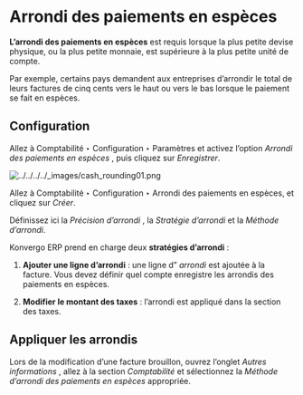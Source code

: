 # Arrondi des paiements en espèces

**L’arrondi des paiements en espèces** est requis lorsque la plus petite
devise physique, ou la plus petite monnaie, est supérieure à la plus petite
unité de compte.

Par exemple, certains pays demandent aux entreprises d’arrondir le total de
leurs factures de cinq cents vers le haut ou vers le bas lorsque le paiement
se fait en espèces.

## Configuration

Allez à Comptabilité ‣ Configuration ‣ Paramètres et activez l’option _Arrondi
des paiements en espèces_ , puis cliquez sur _Enregistrer_.

![../../../../_images/cash_rounding01.png](../../../../_images/cash_rounding01.png)

Allez à Comptabilité ‣ Configuration ‣ Arrondi des paiements en espèces, et
cliquez sur _Créer_.

Définissez ici la _Précision d’arrondi_ , la _Stratégie d’arrondi_ et la
_Méthode d’arrondi_.

Konvergo ERP prend en charge deux **stratégies d’arrondi** :

  1. **Ajouter une ligne d’arrondi** : une ligne d” _arrondi_ est ajoutée à la facture. Vous devez définir quel compte enregistre les arrondis des paiements en espèces.

  2. **Modifier le montant des taxes** : l’arrondi est appliqué dans la section des taxes.

## Appliquer les arrondis

Lors de la modification d’une facture brouillon, ouvrez l’onglet _Autres
informations_ , allez à la section _Comptabilité_ et sélectionnez la _Méthode
d’arrondi des paiements en espèces_ appropriée.

